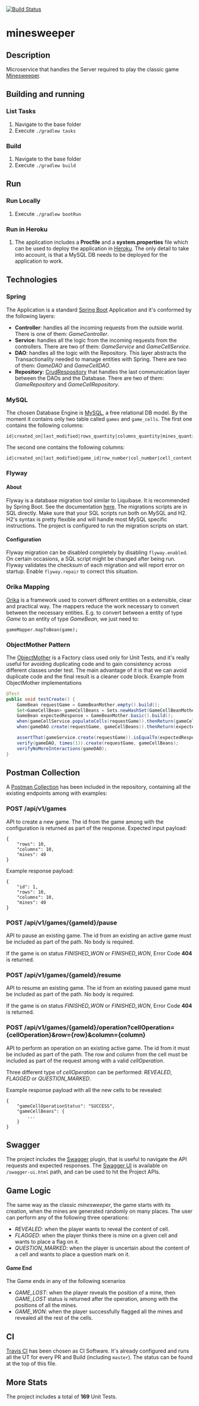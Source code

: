 [![Build Status](https://travis-ci.org/gtulipani/minesweeper.svg?branch=master)](https://travis-ci.org/gtulipani/minesweeper)
# minesweeper
## Description
Microservice that handles the Server required to play the classic game [Minesweeper](https://en.wikipedia.org/wiki/Minesweeper_(video_game)).

## Building and running
### List Tasks
1. Navigate to the base folder
1. Execute `./gradlew tasks`

### Build
1. Navigate to the base folder
1. Execute `./gradlew build`

## Run
### Run Locally
1. Execute `./gradlew bootRun`

### Run in Heroku
1. The application includes a **Procfile** and a **system.properties** file which can be used to deploy the application in
[Heroku](https://www.heroku.com/). The only detail to take into account, is that a MySQL DB needs to be deployed for the
application to work.

## Technologies
### Spring
The Application is a standard [Spring Boot](https://spring.io/) Application and it's conformed by the following layers:
- **Controller**: handles all the incoming requests from the outside world. There is one of them: *GameController*.
- **Service**: handles all the logic from the incoming requests from the controllers. There are two of them: *GameService* and *GameCellService*.
- **DAO**: handles all the logic with the Repository. This layer abstracts the Transactionality needed to manage entities with Spring.
There are two of them: *GameDAO* and *GameCellDAO*.
- **Repository**: [CrudRespository](https://docs.spring.io/spring-data/commons/docs/current/api/org/springframework/data/repository/CrudRepository.html)
that handles the last communication layer between the DAOs and the Database. There are two of them: *GameRepository* and
*GameCellRepository*.

### MySQL
The chosen Database Engine is [MySQL](https://www.mysql.com/), a free relational DB model. By the moment it contains
only two table called `games` and `game_cells`. The first one contains the following columns:
```
id|created_on|last_modified|rows_quantity|columns_quantity|mines_quantity|status
```

The second one contains the following columns:
```
id|created_on|last_modified|game_id|row_number|col_number|cell_content|mines_around|cell_operation
```

### Flyway
#### About
Flyway is a database migration tool similar to Liquibase. It is recommended by Spring Boot.
See the documentation [here](http://flywaydb.org/). The migrations scripts are in SQL directly. Make sure that your SQL
scripts run both on MySQL and H2. H2's syntax is pretty flexible and will handle most MySQL specific instructions.
The project is configured to run the migration scripts on start.

#### Configuration
Flyway migration can be disabled completely by disabling `flyway.enabled`. On certain occasions, a SQL script might be
changed after being run. Flyway validates the checksum of each migration and will report error on startup. Enable `flyway.repair` to correct this situation.

### Orika Mapping
[Orika](https://orika-mapper.github.io/orika-docs/) is a framework used to convert different entities on a extensible, clear
and practical way. The mappers reduce the work necessary to convert between the necessary entities. E.g. to convert between a entity of type
*Game* to an entity of type *GameBean*, we just need to:
```
gameMapper.mapToBean(game);
``` 

### ObjectMother Pattern
The [ObjectMother](https://martinfowler.com/bliki/ObjectMother.html) is a Factory class used only for Unit Tests, and it's
really useful for avoiding duplicating code and to gain consistency across different classes under test. The main advantage
of it is that we can avoid duplicate code and the final result is a cleaner code block. Example from ObjectMother implementations
```java
@Test
public void testCreate() {
    GameBean requestGame = GameBeanMother.empty().build();
    Set<GameCellBean> gameCellBeans = Sets.newHashSet(GameCellBeanMother.mine().build());
    GameBean expectedResponse = GameBeanMother.basic().build();
    when(gameCellService.populateCells(requestGame)).thenReturn(gameCellBeans);
    when(gameDAO.create(requestGame, gameCellBeans)).thenReturn(expectedResponse);

    assertThat(gameService.create(requestGame)).isEqualTo(expectedResponse);
    verify(gameDAO, times(1)).create(requestGame, gameCellBeans);
    verifyNoMoreInteractions(gameDAO);
}
```

## Postman Collection
A [Postman Collection](https://www.getpostman.com/) has been included in the repository, containing all the existing endpoints
among with examples:
### POST /api/v1/games
API to create a new game. The id from the game among with the configuration is returned as part of the response. Expected input payload:
```
{
    "rows": 10,
    "columns": 10,
    "mines": 40
}
```

Example response payload:
```
{
    "id": 1,
    "rows": 10,
    "columns": 10,
    "mines": 40
}
```

### POST /api/v1/games/{gameId}/pause
API to pause an existing game. The id from an existing an active game must be included as part of the path. No body is required.

If the game is on status *FINISHED_WON* or *FINISHED_WON*, Error Code **404** is returned.

### POST /api/v1/games/{gameId}/resume
API to resume an existing game. The id from an existing paused game must be included as part of the path. No body is required.

If the game is on status *FINISHED_WON* or *FINISHED_WON*, Error Code **404** is returned.

### POST /api/v1/games/{gameId}/operation?cellOperation={cellOperation}&row={row}&column={column}
API to perform an operation on an existing active game. The id from it must be included as part of the path.
The row and column from the cell must be included as part of the request among with a valid *cellOperation*.

Three different type of *cellOperation* can be performed: *REVEALED*, *FLAGGED* or *QUESTION_MARKED*.

Example response payload with all the new cells to be revealed:
```
{
    "gameCellOperationStatus": "SUCCESS",
    "gameCellBeans": {
        ...
    }
}
```

## Swagger
The project includes the [Swagger](https://swagger.io/) plugin, that is useful to navigate the API requests and expected
responses. The [Swagger UI](https://swagger.io/tools/swagger-ui/) is available on `/swagger-ui.html` path, and can be used
to hit the Project APIs.

## Game Logic
The same way as the classic *minesweeper*, the game starts with its creation, when the mines are generated randomly on many places.
The user can perform any of the following three operations:
- *REVEALED*: when the player wants to reveal the content of cell.
- *FLAGGED*: when the player thinks there is mine on a given cell and wants to place a flag on it.
- *QUESTION_MARKED*: when the player is uncertain about the content of a cell and wants to place a question mark on it.
#### Game End
The Game ends in any of the following scenarios
- *GAME_LOST*: when the player reveals the position of a mine, then *GAME_LOST* status is returned after the operation, 
among with the positions of all the mines.
- *GAME_WON*: when the player successfully flagged all the mines and revealed all the rest of the cells.

## CI
[Travis CI](https://travis-ci.org/) has been chosen as CI Software. It's already configured and runs all the UT for
every PR and Build (including `master`). The status can be found at the top of this file.

## More Stats
The project includes a total of **169** Unit Tests.
